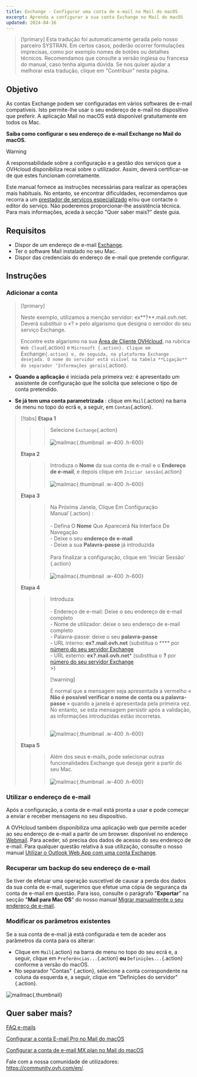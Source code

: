 ```yaml
---
title: Exchange - Configurar uma conta de e-mail no Mail do macOS
excerpt: Aprenda a configurar a sua conta Exchange no Mail do macOS
updated: 2024-04-16
---
```


<style>
.w-400 {
max-width:400px!important;
}
.h-600 {
max-height:600px!important;
}
</style>

> [!primary]
> Esta tradução foi automaticamente gerada pelo nosso parceiro SYSTRAN. Em certos casos, poderão ocorrer formulações imprecisas, como por exemplo nomes de botões ou detalhes técnicos. Recomendamos que consulte a versão inglesa ou francesa do manual, caso tenha alguma dúvida. Se nos quiser ajudar a melhorar esta tradução, clique em "Contribuir" nesta página.
>

## Objetivo

As contas Exchange podem ser configuradas em vários softwares de e-mail compatíveis. Isto permite-lhe usar o seu endereço de e-mail no dispositivo que preferir. A aplicação Mail no macOS está disponível gratuitamente em todos os Mac.

**Saiba como configurar o seu endereço de e-mail Exchange no Mail do macOS.**

> [!warning]
>
> A responsabilidade sobre a configuração e a gestão dos serviços que a OVHcloud disponibiliza recai sobre o utilizador. Assim, deverá certificar-se de que estes funcionam corretamente.
> 
> Este manual fornece as instruções necessárias para realizar as operações mais habituais. No entanto, se encontrar dificuldades, recomendamos que recorra a um [prestador de serviços especializado](/links/manager) e/ou que contacte o editor do serviço. Não poderemos proporcionar-lhe assistência técnica. Para mais informações, aceda à secção "Quer saber mais?" deste guia.
> 

## Requisitos

- Dispor de um endereço de e-mail [Exchange](/links/web/emails-hosted-exchange).
- Ter o software Mail instalado no seu Mac.
- Dispor das credenciais do endereço de e-mail que pretende configurar.
 
## Instruções

### Adicionar a conta

> [!primary]
>
> Neste exemplo, utilizamos a menção servidor: ex**?**.mail.ovh.net. Deverá substituir o «? » pelo algarismo que designa o servidor do seu serviço Exchange.
>
> Encontre este algarismo na sua [Área de Cliente OVHcloud](/links/manager), na rubrica `Web Cloud`{.action} e `Microsoft {.action}.
> Clique em `Exchange`{.action} e, de seguida, na plataforma Exchange desejada. O nome do servidor está visível na tabela **Ligação** do separador ‘Informações gerais`{.action}.
>

- **Quando a aplicação** é iniciada pela primeira vez: é apresentado um assistente de configuração que lhe solicita que selecione o tipo de conta pretendido.

- **Se já tem uma conta parametrizada** : clique em `Mail`{.action} na barra de menu no topo do ecrã e, a seguir, em `Contas`{.action}.

> [!tabs]
> **Etapa 1**
>>> Selecione `Exchange`{.action}<br><br>
>>>![mailmac](images/mail-mac-exchange01.png){.thumbnail .w-400 .h-600}
>>>
> **Etapa 2**
>>> Introduza o **Nome** da sua conta de e-mail e o **Endereço de e-mail**, e depois clique em `Iniciar sessão`{.action} <br><br>
>>>![mailmac](images/mail-mac-exchange02.png){.thumbnail .w-400 .h-600}
>>>
> **Etapa 3**
>>> Na Próxima Janela, Clique Em Configuração Manual`{.action} : <br><br>- Defina O **Nome** Que Aparecerá Na Interface De Navegação <br>- Deixe o seu **endereço de e-mail**<br>- Deixe a sua **Palavra-passe** já introduzida <br><br>Para finalizar a configuração, clique em 'Iniciar Sessão' {.action} <br><br>
>>>![mailmac](images/mail-mac-exchange03.png){.thumbnail .w-400 .h-600}
>>>
> **Etapa 4**
>>> Introduza: <br><br>- Endereço de e-mail: Deixe o seu endereço de e-mail completo<br>- Nome de utilizador: deixe o seu endereço de e-mail completo <br>- Palavra-passe: deixe o seu **palavra-passe**<br> - URL interno: **ex?.mail.ovh.net** (substitua o **** por [número do seu servidor Exchange](#addaccount)<br>- URL externo: **ex?.mail.ovh.net*** (substitua o **?** por [número do seu servidor Exchange](#addaccount)<br>>)
>>>
>>> [!warning]
>> > >
>> > É normal que a mensagem seja apresentada a vermelho « **Não é possível verificar o nome de conta ou a palavra-passe** » quando a janela é apresentada pela primeira vez. No entanto, se esta mensagem persistir após a validação, as informações introduzidas estão incorretas.<br><br>
>>>
>>>![mailmac](images/mail-mac-exchange04.png){.thumbnail .w-400 .h-600}
>>>
> **Etapa 5**
>>> Além dos seus e-mails, pode selecionar outras funcionalidades Exchange que deseja gerir a partir do seu Mac. <br><br>![mailmac](images/mail-mac-exchange05.png){.thumbnail .w-400 .h-600}

### Utilizar o endereço de e-mail

Após a configuração, a conta de e-mail está pronta a usar e pode começar a enviar e receber mensagens no seu dispositivo.

A OVHcloud também disponibiliza uma aplicação web que permite aceder ao seu endereço de e-mail a partir de um browser. disponível no endereço [Webmail](/links/web/email). Para aceder, só precisa dos dados de acesso do seu endereço de e-mail. Para qualquer questão relativa à sua utilização, consulte o nosso manual [Utilizar o Outlook Web App com uma conta Exchange](/pages/web_cloud/email_and_collaborative_solutions/using_the_outlook_web_app_webmail/email_owa).

### Recuperar um backup do seu endereço de e-mail

Se tiver de efetuar uma operação suscetível de causar a perda dos dados da sua conta de e-mail, sugerimos que efetue uma cópia de segurança da conta de e-mail em questão. Para isso, consulte o parágrafo "**Exportar**" na secção "**Mail para Mac OS**" do nosso manual [Migrar manualmente o seu endereço de e-mail](/pages/web_cloud/email_and_collaborative_solutions/migrating/manual_email_migration#exportar).

### Modificar os parâmetros existentes

Se a sua conta de e-mail já está configurada e tem de aceder aos parâmetros da conta para os alterar:

- Clique em `Mail`{.action} na barra de menu no topo do seu ecrã e, a seguir, clique em `Preferências...`{.action} **ou** `Definições...`{.action} conforme a versão do macOS.
- No separador "Contas" {.action}, selecione a conta correspondente na coluna da esquerda e, a seguir, clique em "Definições do servidor" {.action}.

![mailmac](images/mail-mac-exchange05.png){.thumbnail}

## Quer saber mais?

[FAQ e-mails](/pages/web_cloud/email_and_collaborative_solutions/mx_plan/faq-emails)

[Configurar a conta E-mail Pro no Mail do macOS](/pages/web_cloud/email_and_collaborative_solutions/email_pro/how_to_configure_mail_macos)

[Configurar a conta de e-mail MX plan no Mail do macOS](/pages/web_cloud/email_and_collaborative_solutions/mx_plan/how_to_configure_mail_macos)

Fale com a nossa comunidade de utilizadores: <https://community.ovh.com/en/>.
